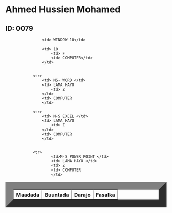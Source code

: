 
<html>
    <title> Natiijo</title>
    <head>
        <link rel="stylesheet" href="table.css"/>
        <body>  
            <h1> Ahmed Hussien Mohamed </h1>
            <h2> ID: 0079</h2>
            <table border="25">
                <tr>
                    <th>Maadada </th>
                    <th>Buuntada</th>
                    <th>Darajo</th>
                    <th>Fasalka</th>
                </tr>
                
                    <td> WINDOW 10</td>
                   
                    <td> 10
                        <td> F
                        <td> COMPUTER</td>
                    </td>
           
            
                <tr>
                    <td> MS- WORD </td>
                    <td> LAMA HAYO
                        <td> Z
                    </td>
                    <td> COMPUTER
                    </td>
          
                <tr>   
                    <td> M-S EXCEL </td>
                    <td> LAMA HAYO
                        <td> Z
                    </td>
                    <td> COMPUTER
                    </td>
        
               
                <tr>
                        <td>M-S POWER POINT </td>
                        <td> LAMA HAYO </td>
                        <td> Z
                        <td> COMPUTER
                        </td>
               
                  
                   
